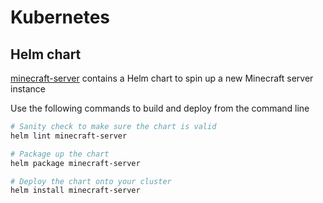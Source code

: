 # Kubernetes

## Helm chart

[minecraft-server](minecraft-server/README.md) contains a Helm chart to spin up a new Minecraft server instance

Use the following commands to build and deploy from the command line

```bash
# Sanity check to make sure the chart is valid
helm lint minecraft-server

# Package up the chart
helm package minecraft-server

# Deploy the chart onto your cluster
helm install minecraft-server
```